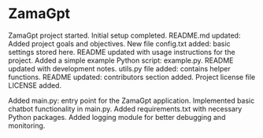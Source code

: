 # ZamaGpt

ZamaGpt project started. Initial setup completed.
README.md updated: Added project goals and objectives.
New file config.txt added: basic settings stored here.
README updated with usage instructions for the project.
Added a simple example Python script: example.py.
README updated with development notes.
utils.py file added: contains helper functions.
README updated: contributors section added.
Project license file LICENSE added.

Added main.py: entry point for the ZamaGpt application.
Implemented basic chatbot functionality in main.py.
Added requirements.txt with necessary Python packages.
Added logging module for better debugging and monitoring.
